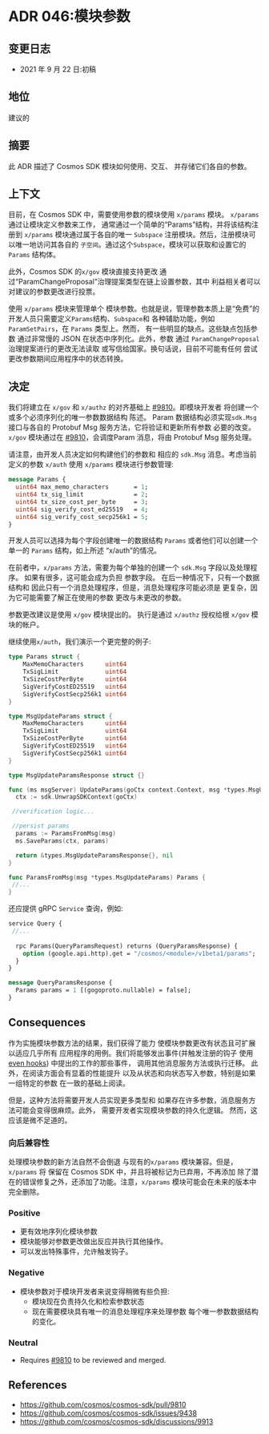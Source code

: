 # ADR 046:模块参数

## 变更日志

- 2021 年 9 月 22 日:初稿

## 地位

建议的

## 摘要

此 ADR 描述了 Cosmos SDK 模块如何使用、交互、
并存储它们各自的参数。

##  上下文

目前，在 Cosmos SDK 中，需要使用参数的模块使用
`x/params` 模块。 `x/params` 通过让模块定义参数来工作，
通常通过一个简单的“Params”结构，并将该结构注册到
`x/params` 模块通过属于各自的唯一 `Subspace`
注册模块。然后，注册模块可以唯一地访问其各自的
`子空间`。通过这个`Subspace`，模块可以获取和设置它的`Params`
结构体。

此外，Cosmos SDK 的`x/gov` 模块直接支持更改
通过“ParamChangeProposal”治理提案类型在链上设置参数，其中
利益相关者可以对建议的参数更改进行投票。

使用 `x/params` 模块来管理单个
模块参数。也就是说，管理参数本质上是“免费”的
开发人员只需要定义`Params`结构、`Subspace`和
各种辅助功能，例如`ParamSetPairs`，在 `Params` 类型上。然而，
有一些明显的缺点。这些缺点包括参数
通过非常慢的 JSON 在状态中序列化。此外，参数
通过 `ParamChangeProposal` 治理提案进行的更改无法读取
或写信给国家。换句话说，目前不可能有任何
尝试更改参数期间应用程序中的状态转换。

## 决定

我们将建立在 `x/gov` 和 `x/authz` 的对齐基础上
[#9810](https://github.com/cosmos/cosmos-sdk/pull/9810)。即模块开发者
将创建一个或多个必须序列化的唯一参数数据结构
陈述。 Param 数据结构必须实现`sdk.Msg` 接口与各自的
Protobuf Msg 服务方法，它将验证和更新所有参数
必要的改变。 `x/gov` 模块通过在
[#9810](https://github.com/cosmos/cosmos-sdk/pull/9810)，会调度Param
消息，将由 Protobuf Msg 服务处理。

请注意，由开发人员决定如何构建他们的参数和
相应的 `sdk.Msg` 消息。考虑当前定义的参数
`x/auth` 使用 `x/params` 模块进行参数管理: 

```protobuf
message Params {
  uint64 max_memo_characters       = 1;
  uint64 tx_sig_limit              = 2;
  uint64 tx_size_cost_per_byte     = 3;
  uint64 sig_verify_cost_ed25519   = 4;
  uint64 sig_verify_cost_secp256k1 = 5;
}
```

开发人员可以选择为每个字段创建唯一的数据结构
`Params` 或者他们可以创建一个单一的 `Params` 结构，如上所述
“x/auth”的情况。

在前者中，`x/params` 方法，需要为每个单独的创建一个 `sdk.Msg`
字段以及处理程序。 如果有很多，这可能会成为负担
参数字段。 在后一种情况下，只有一个数据结构和
因此只有一个消息处理程序，但是，消息处理程序可能必须是
更复杂，因为它可能需要了解正在使用的参数
更改与未更改的参数。

参数更改建议是使用 `x/gov` 模块提出的。 执行是通过
`x/authz` 授权给根 `x/gov` 模块的帐户。

继续使用`x/auth`，我们演示一个更完整的例子: 
```go
type Params struct {
	MaxMemoCharacters      uint64
	TxSigLimit             uint64
	TxSizeCostPerByte      uint64
	SigVerifyCostED25519   uint64
	SigVerifyCostSecp256k1 uint64
}

type MsgUpdateParams struct {
	MaxMemoCharacters      uint64
	TxSigLimit             uint64
	TxSizeCostPerByte      uint64
	SigVerifyCostED25519   uint64
	SigVerifyCostSecp256k1 uint64
}

type MsgUpdateParamsResponse struct {}

func (ms msgServer) UpdateParams(goCtx context.Context, msg *types.MsgUpdateParams) (*types.MsgUpdateParamsResponse, error) {
  ctx := sdk.UnwrapSDKContext(goCtx)

 //verification logic...

 //persist params
  params := ParamsFromMsg(msg)
  ms.SaveParams(ctx, params)

  return &types.MsgUpdateParamsResponse{}, nil
}

func ParamsFromMsg(msg *types.MsgUpdateParams) Params {
 //...
}
```

还应提供 gRPC `Service` 查询，例如: 

```protobuf
service Query {
 //...
  
  rpc Params(QueryParamsRequest) returns (QueryParamsResponse) {
    option (google.api.http).get = "/cosmos/<module>/v1beta1/params";
  }
}

message QueryParamsResponse {
  Params params = 1 [(gogoproto.nullable) = false];
}
```

## Consequences

作为实施模块参数方法的结果，我们获得了能力
使模块参数更改有状态且可扩展以适应几乎所有
应用程序的用例。我们将能够发出事件(并触发注册的钩子
使用 [even hooks](https://github.com/cosmos/cosmos-sdk/discussions/9656)) 中提出的工作的那些事件，
调用其他消息服务方法或执行迁移。
此外，在阅读方面会有显着的性能提升
以及从状态和向状态写入参数，特别是如果一组特定的参数
在一致的基础上阅读。

但是，这种方法将需要开发人员实现更多类型和
如果存在许多参数，消息服务方法可能会变得很麻烦。此外，
需要开发者实现模块参数的持久化逻辑。
然而，这应该是微不足道的。

### 向后兼容性

处理模块参数的新方法自然不会倒退
与现有的`x/params` 模块兼容。但是，`x/params` 将
保留在 Cosmos SDK 中，并且将被标记为已弃用，不再添加
除了潜在的错误修复之外，还添加了功能。注意，`x/params`
模块可能会在未来的版本中完全删除。 
### Positive

- 更有效地序列化模块参数
- 模块能够对参数更改做出反应并执行其他操作。
- 可以发出特殊事件，允许触发钩子。 
### Negative

- 模块参数对于模块开发者来说变得稍微有些负担:
     - 模块现在负责持久化和检索参数状态
     - 现在需要模块具有唯一的消息处理程序来处理参数
       每个唯一参数数据结构的变化。 

### Neutral

- Requires [#9810](https://github.com/cosmos/cosmos-sdk/pull/9810) to be reviewed
  and merged.

<!-- ## Further Discussions

While an ADR is in the DRAFT or PROPOSED stage, this section should contain a summary of issues to be solved in future iterations (usually referencing comments from a pull-request discussion).
Later, this section can optionally list ideas or improvements the author or reviewers found during the analysis of this ADR. -->

## References

- https://github.com/cosmos/cosmos-sdk/pull/9810
- https://github.com/cosmos/cosmos-sdk/issues/9438
- https://github.com/cosmos/cosmos-sdk/discussions/9913
